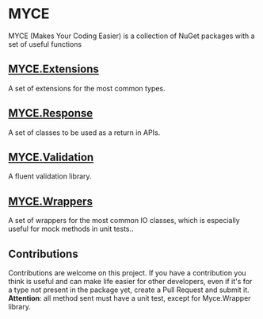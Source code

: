# MYCE
MYCE (Makes Your Coding Easier) is a collection of NuGet packages with a set of useful functions

## [MYCE.Extensions](https://github.com/fernandoprass/myce/tree/main/sources/Myce.Extensions)
A set of extensions for the most common types.

## [MYCE.Response](https://github.com/fernandoprass/myce/tree/main/sources/Myce.Response)
A set of classes to be used as a return in APIs.

## [MYCE.Validation](https://github.com/fernandoprass/myce/tree/main/sources/Myce.Validation)
A fluent validation library.

## [MYCE.Wrappers](https://github.com/fernandoprass/myce/tree/main/sources/Myce.Wrappers)
A set of wrappers for the most common IO classes,  which is especially useful for mock methods in unit tests..

## Contributions
Contributions are welcome on this project. If you have a contribution you think is useful and can make life easier for other developers, even if it's for a type not present in the package yet, create a Pull Request and submit it.
**Attention**: all method sent must have a unit test, except for Myce.Wrapper library.


